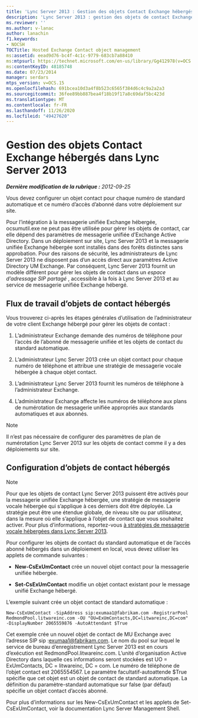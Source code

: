 ```yaml
---
title: 'Lync Server 2013 : Gestion des objets Contact Exchange hébergés'
description: 'Lync Server 2013 : gestion des objets de contact Exchange hébergés.'
ms.reviewer: ''
ms.author: v-lanac
author: lanachin
f1.keywords:
- NOCSH
TOCTitle: Hosted Exchange Contact object management
ms:assetid: eead9d76-bc4f-4c1c-9779-683cb7a88410
ms:mtpsurl: https://technet.microsoft.com/en-us/library/Gg412978(v=OCS.15)
ms:contentKeyID: 48185748
ms.date: 07/23/2014
manager: serdars
mtps_version: v=OCS.15
ms.openlocfilehash: 691bcea10d3a4f8b523c6565f384d6c4c9a2a2a3
ms.sourcegitcommit: 36fee89bb887bea4f18b19f17a8c69daf5bc423d
ms.translationtype: MT
ms.contentlocale: fr-FR
ms.lasthandoff: 11/26/2020
ms.locfileid: "49427620"
---
```

# <a name="hosted-exchange-contact-object-management-in-lync-server-2013"></a>Gestion des objets Contact Exchange hébergés dans Lync Server 2013

<div data-xmlns="http://www.w3.org/1999/xhtml">

<div class="topic" data-xmlns="http://www.w3.org/1999/xhtml" data-msxsl="urn:schemas-microsoft-com:xslt" data-cs="https://msdn.microsoft.com/">

<div data-asp="https://msdn2.microsoft.com/asp">



</div>

<div id="mainSection">

<div id="mainBody">

<span> </span>

_**Dernière modification de la rubrique :** 2012-09-25_

Vous devez configurer un objet contact pour chaque numéro de standard automatique et ce numéro d’accès d’abonné dans votre déploiement sur site.

Pour l’intégration à la messagerie unifiée Exchange hébergée, ocsumutil.exe ne peut pas être utilisée pour gérer les objets de contact, car elle dépend des paramètres de messagerie unifiée d’Exchange Active Directory. Dans un déploiement sur site, Lync Server 2013 et la messagerie unifiée Exchange hébergée sont installés dans des forêts distinctes sans approbation. Pour des raisons de sécurité, les administrateurs de Lync Server 2013 ne disposent pas d’un accès direct aux paramètres Active Directory UM Exchange. Par conséquent, Lync Server 2013 fournit un modèle différent pour gérer les objets de contact dans un *espace d’adressage SIP partagé* , accessible à la fois à Lync Server 2013 et au service de messagerie unifiée Exchange hébergé.

<div>

## <a name="hosted-contact-object-workflow"></a>Flux de travail d’objets de contact hébergés

Vous trouverez ci-après les étapes générales d’utilisation de l’administrateur de votre client Exchange hébergé pour gérer les objets de contact :

1.  L’administrateur Exchange demande des numéros de téléphone pour l’accès de l’abonné de messagerie unifiée et les objets de contact du standard automatique.

2.  L’administrateur Lync Server 2013 crée un objet contact pour chaque numéro de téléphone et attribue une stratégie de messagerie vocale hébergée à chaque objet contact.

3.  L’administrateur Lync Server 2013 fournit les numéros de téléphone à l’administrateur Exchange.

4.  L’administrateur Exchange affecte les numéros de téléphone aux plans de numérotation de messagerie unifiée appropriés aux standards automatiques et aux abonnés.

<div>


> [!NOTE]  
> Il n’est pas nécessaire de configurer des paramètres de plan de numérotation Lync Server 2013 sur les objets de contact comme il y a des déploiements sur site.



</div>

</div>

<div>

## <a name="configuring-hosted-contact-objects"></a>Configuration d’objets de contact hébergés

<div>


> [!NOTE]  
> Pour que les objets de contact Lync Server 2013 puissent être activés pour la messagerie unifiée Exchange hébergée, une stratégie de messagerie vocale hébergée qui s’applique à ces derniers doit être déployée. La stratégie peut être une étendue globale, de niveau site ou par utilisateur, dans la mesure où elle s’applique à l’objet de contact que vous souhaitez activer. Pour plus d’informations, reportez-vous <A href="lync-server-2013-hosted-voice-mail-policies.md">à stratégies de messagerie vocale hébergées dans Lync Server 2013</A>.



</div>

Pour configurer les objets de contact du standard automatique et de l’accès abonné hébergés dans un déploiement en local, vous devez utiliser les applets de commande suivantes :

  - **New-CsExUmContact** crée un nouvel objet contact pour la messagerie unifiée hébergée.

  - **Set-CsExUmContact** modifie un objet contact existant pour le message unifié Exchange hébergé.

L’exemple suivant crée un objet contact de standard automatique :

    New-CsExUmContact -SipAddress sip:exumaa1@fabrikam.com -RegistrarPool RedmondPool.litwareinc.com -OU "OU=ExUmContacts,DC=litwareinc,DC=com" -DisplayNumber 2065559876 -AutoAttendant $True

Cet exemple crée un nouvel objet de contact de MU Exchange avec l’adresse SIP sip :exumaa1@fabrikam.com. Le nom du pool sur lequel le service de bureau d’enregistrement Lync Server 2013 est en cours d’exécution est RedmondPool.litwareinc.com. L’unité d’organisation Active Directory dans laquelle ces informations seront stockées est UO = ExUmContacts, DC = litwareinc, DC = com. Le numéro de téléphone de l’objet contact est 2065554567. Le paramètre facultatif-autoattende $True spécifie que cet objet est un objet de contact de standard automatique. La définition du paramètre-standard automatique sur false (par défaut) spécifie un objet contact d’accès abonné.

Pour plus d’informations sur les New-CsExUmContact et les applets de Set-CsExUmContact, voir la documentation Lync Server Management Shell.

</div>

</div>

<span> </span>

</div>

</div>

</div>


